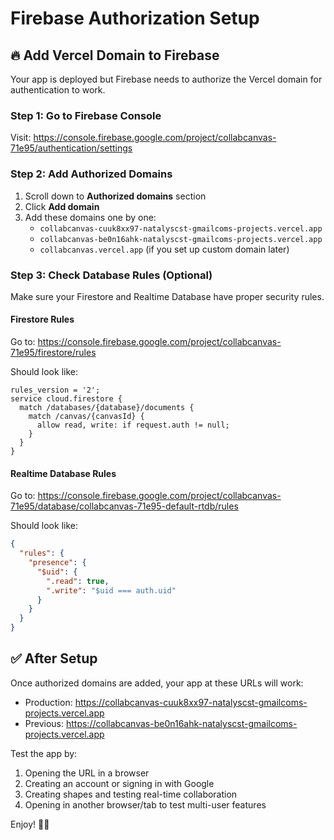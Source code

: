 # Firebase Authorization Setup

## 🔥 Add Vercel Domain to Firebase

Your app is deployed but Firebase needs to authorize the Vercel domain for authentication to work.

### Step 1: Go to Firebase Console
Visit: https://console.firebase.google.com/project/collabcanvas-71e95/authentication/settings

### Step 2: Add Authorized Domains
1. Scroll down to **Authorized domains** section
2. Click **Add domain**
3. Add these domains one by one:
   - `collabcanvas-cuuk8xx97-natalyscst-gmailcoms-projects.vercel.app`
   - `collabcanvas-be0n16ahk-natalyscst-gmailcoms-projects.vercel.app`
   - `collabcanvas.vercel.app` (if you set up custom domain later)

### Step 3: Check Database Rules (Optional)
Make sure your Firestore and Realtime Database have proper security rules.

#### Firestore Rules
Go to: https://console.firebase.google.com/project/collabcanvas-71e95/firestore/rules

Should look like:
```
rules_version = '2';
service cloud.firestore {
  match /databases/{database}/documents {
    match /canvas/{canvasId} {
      allow read, write: if request.auth != null;
    }
  }
}
```

#### Realtime Database Rules
Go to: https://console.firebase.google.com/project/collabcanvas-71e95/database/collabcanvas-71e95-default-rtdb/rules

Should look like:
```json
{
  "rules": {
    "presence": {
      "$uid": {
        ".read": true,
        ".write": "$uid === auth.uid"
      }
    }
  }
}
```

## ✅ After Setup

Once authorized domains are added, your app at these URLs will work:
- Production: https://collabcanvas-cuuk8xx97-natalyscst-gmailcoms-projects.vercel.app
- Previous: https://collabcanvas-be0n16ahk-natalyscst-gmailcoms-projects.vercel.app

Test the app by:
1. Opening the URL in a browser
2. Creating an account or signing in with Google
3. Creating shapes and testing real-time collaboration
4. Opening in another browser/tab to test multi-user features

Enjoy! 🎨✨

